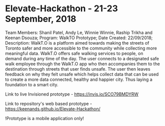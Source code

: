 # Elevate-Hackathon - 21-23 September, 2018
Team Members: Shanil Patel, Andy Le, Winnie Winnie, Raship Trikha and Keenan Dsouza;
Program: WalkTO Prototype;
Date Created: 22/09/2018;
Description: WalkT.O is a platform aimed towards making the streets of Toronto safer and more accessible to the community while collecting more meaningful data. WalkT.O offers safe walking services to people, on demand during any time of the day. The user connects to a designated safe walk employee through the WalkT.O app who then accompanies them to the destination through streets that user finds unsafe. The user then leaves feedback on why they felt unsafe which helps collect data that can be used to create a more data connected, healthy and happier city. Thus laying a foundation to a smart city.

Link to live Invisioned prototype - https://invis.io/SCO79BMDYRW

Link to repository's web based prototype - https://keenands.github.io/Elevate-Hackathon/

!Prototype is a mobile application only!
